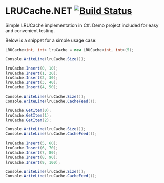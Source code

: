 # LRUCache.NET [![Build Status][2]][1]

  [1]: https://ci.appveyor.com/project/AvetisG/lrucache-net
  [2]: https://ci.appveyor.com/api/projects/status/x8kr2fcyk8cv30av?svg=true

Simple LRUCache implementation in C#. Demo project included for easy and convenient testing.

Below is a snippet for a simple usage case:


```C#
LRUCache<int, int> lruCache = new LRUCache<int, int>(5);

Console.WriteLine(lruCache.Size());

lruCache.Insert(0, 10);
lruCache.Insert(1, 20);
lruCache.Insert(2, 30);
lruCache.Insert(3, 40);
lruCache.Insert(4, 50);

Console.WriteLine(lruCache.Size());
Console.WriteLine(lruCache.CacheFeed());

lruCache.GetItem(0);
lruCache.GetItem(1);
lruCache.GetItem(2);

Console.WriteLine(lruCache.Size());
Console.WriteLine(lruCache.CacheFeed());

lruCache.Insert(5, 60);
lruCache.Insert(6, 70);
lruCache.Insert(7, 80);
lruCache.Insert(8, 90);
lruCache.Insert(9, 100);

Console.WriteLine(lruCache.Size());
Console.WriteLine(lruCache.CacheFeed());

